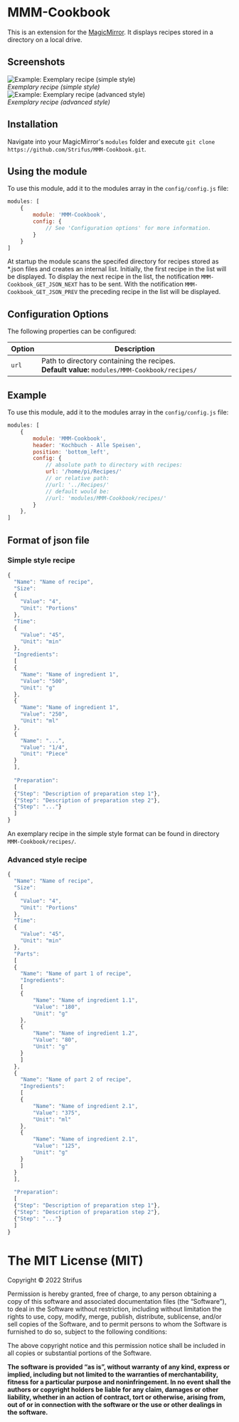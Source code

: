 # MMM-Cookbook
This is an extension for the [MagicMirror](https://github.com/MichMich/MagicMirror). It displays recipes stored in a directory on a local drive.

## Screenshots

![Example: Exemplary recipe (simple style)](screenshots/recipe_simple.png)<br>*Exemplary recipe (simple style)*
![Example: Exemplary recipe (advanced style)](screenshots/recipe_advanced.png)<br>*Exemplary recipe (advanced style)*

## Installation

Navigate into your MagicMirror's `modules` folder and execute `git clone https://github.com/Strifus/MMM-Cookbook.git`.

## Using the module

To use this module, add it to the modules array in the `config/config.js` file:
````javascript
modules: [
	{
		module: 'MMM-Cookbook',
		config: {
			// See 'Configuration options' for more information.
		}
	}
]
````

At startup the module scans the specifed directory for recipes stored as *.json files and creates an internal list. Initially, the first recipe in the list will be displayed. To display the next recipe in the list, the notification `MMM-Cookbook_GET_JSON_NEXT` has to be sent. With the notification `MMM-Cookbook_GET_JSON_PREV` the preceding recipe in the list will be displayed.

## Configuration Options

The following properties can be configured:

<table width="100%">
	<thead>
		<tr>
			<th>Option</th>
			<th width="100%">Description</th>
		</tr>
	<thead>
	<tbody>
		<tr>
			<td><code>url</code></td>
			<td>Path to directory containing the recipes.<br>
			    <b>Default value:</b> <code>modules/MMM-Cookbook/recipes/</code>
			</td>
		</tr>
	</tbody>
</table>

## Example

To use this module, add it to the modules array in the `config/config.js` file:
````javascript
modules: [
    {
        module: 'MMM-Cookbook',
        header: 'Kochbuch - Alle Speisen',
        position: 'bottom_left',
        config: {
            // absolute path to directory with recipes:
            url: '/home/pi/Recipes/'
            // or relative path:
            //url: '../Recipes/'
            // default would be:
            //url: 'modules/MMM-Cookbook/recipes/'
        }
    },
]
````

## Format of json file

### Simple style recipe
````javascript
{
  "Name": "Name of recipe",
  "Size":
  {
    "Value": "4",
    "Unit": "Portions"
  },
  "Time":
  {
    "Value": "45",
    "Unit": "min"
  },
  "Ingredients":
  [
  {
    "Name": "Name of ingredient 1",
    "Value": "500",
    "Unit": "g"
  },
  {
    "Name": "Name of ingredient 1",
    "Value": "250",
    "Unit": "ml"
  },
  {
    "Name": "...",
    "Value": "1/4",
    "Unit": "Piece"
  }
  ],
  
  "Preparation":
  [
  {"Step": "Description of preparation step 1"},
  {"Step": "Description of preparation step 2"},
  {"Step": "..."}
  ]
}
````
An exemplary recipe in the simple style format can be found in directory `MMM-Cookbook/recipes/`.

### Advanced style recipe
````javascript
{
  "Name": "Name of recipe",
  "Size":
  {
    "Value": "4",
    "Unit": "Portions"
  },
  "Time":
  {
    "Value": "45",
    "Unit": "min"
  },
  "Parts":
  [
  {
    "Name": "Name of part 1 of recipe",
    "Ingredients":
    [
    {
        "Name": "Name of ingredient 1.1",
        "Value": "180",
        "Unit": "g"
    },
    {
        "Name": "Name of ingredient 1.2",
        "Value": "80",
        "Unit": "g"
    }
    ]
  },
  {
    "Name": "Name of part 2 of recipe",
    "Ingredients":
    [
    {
        "Name": "Name of ingredient 2.1",
        "Value": "375",
        "Unit": "ml"
    },
    {
        "Name": "Name of ingredient 2.1",
        "Value": "125",
        "Unit": "g"
    }
    ]
  }
  ],
  
  "Preparation":
  [
  {"Step": "Description of preparation step 1"},
  {"Step": "Description of preparation step 2"},
  {"Step": "..."}
  ]
}
````

The MIT License (MIT)
=====================

Copyright © 2022 Strifus

Permission is hereby granted, free of charge, to any person
obtaining a copy of this software and associated documentation
files (the “Software”), to deal in the Software without
restriction, including without limitation the rights to use,
copy, modify, merge, publish, distribute, sublicense, and/or sell
copies of the Software, and to permit persons to whom the
Software is furnished to do so, subject to the following
conditions:

The above copyright notice and this permission notice shall be
included in all copies or substantial portions of the Software.

**The software is provided “as is”, without warranty of any kind, express or implied, including but not limited to the warranties of merchantability, fitness for a particular purpose and noninfringement. In no event shall the authors or copyright holders be liable for any claim, damages or other liability, whether in an action of contract, tort or otherwise, arising from, out of or in connection with the software or the use or other dealings in the software.**
